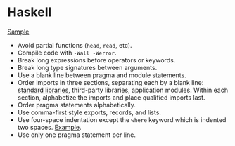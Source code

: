 # Haskell

[Sample](sample.hs)

- Avoid partial functions (`head`, `read`, etc).
- Compile code with `-Wall -Werror`.
- Break long expressions before operators or keywords.
- Break long type signatures between arguments.
- Use a blank line between pragma and module statements.
- Order imports in three sections, separating each by a blank line: [standard libraries], third-party libraries,
  application modules. Within each section, alphabetize the imports and place qualified imports last.
- Order pragma statements alphabetically.
- Use comma-first style exports, records, and lists.
- Use four-space indentation except the `where` keyword which is indented two spaces. [Example](sample.hs#L41).
- Use only one pragma statement per line.

[standard libraries]: http://www.haskell.org/ghc/docs/latest/html/libraries/index.html

